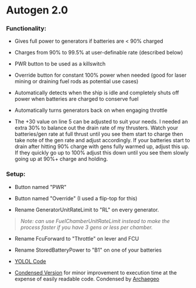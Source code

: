 # Autogen 2.0


### Functionality:

- Gives full power to generators if batteries are < 90% charged

- Charges from 90% to 99.5% at user-definable rate (described below)

- PWR button to be used as a killswitch

- Override button for constant 100% power when needed (good for laser mining or draining fuel rods as potential use cases)

- Automatically detects when the ship is idle and completely shuts off power when batteries are charged to conserve fuel

- Automatically turns generators back on when engaging throttle

- The +30 value on line 5 can be adjusted to suit your needs. I needed an extra 30% to balance out the drain rate of my thrusters. Watch your batteries/gen rate at full thrust until you see them start to charge then take note of the gen rate and adjust accordingly. If your batteries start to drain after hitting 90% charge with gens fully warmed up, adjust this up. If they quickly go up to 100% adjust this down until you see them slowly going up at 90%+ charge and holding.

### Setup:

- Button named "PWR"

- Button named "Override" (I used a flip-top for this)

- Rename GeneratorUnitRateLimit to "RL" on every generator.

>*Note: can use FuelChamberUnitRateLimit instead to make the process faster if you have 3 gens or less per chamber.*

- Rename FcuForward to "Throttle" on lever and FCU

- Rename StoredBatteryPower to "B1" on one of your batteries

- [YOLOL Code](https://github.com/RustyDawwwgg/Starbase/blob/main/Autogen%202.0/Autogen-2.0.yolol)

- [Condensed Version](https://github.com/RustyDawwwgg/Starbase/blob/main/Autogen%202.0/Autogen-2.0-condensed.yolol) for minor improvement to execution time at the expense of easily readable code. Condensed by [Archaegeo](https://github.com/Archaegeo/Starbase)

